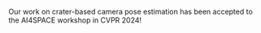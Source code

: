 <!---
---
layout: post
date: 2015-10-22 15:59:00-0400
inline: true
related_posts: false
---

A simple inline announcement.
--->
Our work on crater-based camera pose estimation has been accepted to the AI4SPACE workshop in CVPR 2024!
